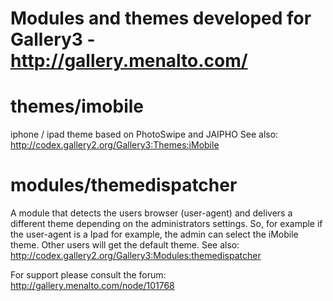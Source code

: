 Modules and themes developed for Gallery3 - http://gallery.menalto.com/
=======================================================================

themes/imobile
==============
iphone / ipad theme based on PhotoSwipe and JAIPHO
See also: http://codex.gallery2.org/Gallery3:Themes:iMobile

modules/themedispatcher
=======================
A module that detects the users browser (user-agent) and delivers a different theme depending on the administrators settings.
So, for example if the user-agent is a Ipad for example, the admin can select the iMobile theme. Other users will get the default theme. 
See also: http://codex.gallery2.org/Gallery3:Modules:themedispatcher

For support please consult the forum:
http://gallery.menalto.com/node/101768